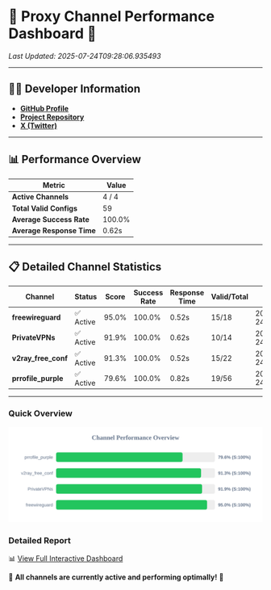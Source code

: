 # 🌟 Proxy Channel Performance Dashboard 🌟

_Last Updated: 2025-07-24T09:28:06.935493_

---

## 👩‍💻 Developer Information

- **[GitHub Profile](https://github.com/4n0nymou3)**  
- **[Project Repository](https://github.com/4n0nymou3/multi-proxy-config-fetcher)**  
- **[X (Twitter)](https://x.com/4n0nymou3)**  

---

## 📊 Performance Overview

| Metric                | Value       |
|-----------------------|-------------|
| **Active Channels**   | 4 / 4       |
| **Total Valid Configs** | 59          |
| **Average Success Rate** | 100.0%      |
| **Average Response Time** | 0.62s       |

---

## 📋 Detailed Channel Statistics

| Channel          | Status     | Score  | Success Rate | Response Time | Valid/Total | Last Success               |
|------------------|------------|--------|--------------|---------------|-------------|----------------------------|
| **freewireguard**  | ✅ Active  | 95.0%  | 100.0% | 0.52s         | 15/18       | 2025-07-24T09:28:06.933477 |
| **PrivateVPNs**  | ✅ Active  | 91.9%  | 100.0% | 0.62s         | 10/14       | 2025-07-24T09:28:06.382384 |
| **v2ray_free_conf**  | ✅ Active  | 91.3%  | 100.0% | 0.52s         | 15/22       | 2025-07-24T09:28:05.717678 |
| **prrofile_purple**  | ✅ Active  | 79.6%  | 100.0% | 0.82s         | 19/56       | 2025-07-24T09:28:05.127313 |

---

### Quick Overview
<div align="center">
  <a href="https://raw.githubusercontent.com/nullluser/NullRepo/refs/heads/main/assets/channel_stats_chart.svg">
    <img src="https://raw.githubusercontent.com/nullluser/NullRepo/refs/heads/main/assets/channel_stats_chart.svg" alt="Source Performance Statistics" width="800">
  </a>
</div>

### Detailed Report
📊 [View Full Interactive Dashboard](https://htmlpreview.github.io/?https://github.com/nullluser/NullRepo/blob/main/assets/performance_report.html)

🎉 **All channels are currently active and performing optimally!** 🎉
